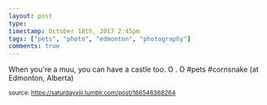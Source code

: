 ```yaml
---
layout: post
type: 
timestamp: October 18th, 2017 2:45pm
tags: ["pets", "photo", "edmonton", "photography"]
comments: true
---
```

<a href="https://www.instagram.com/p/BaZzs9xH1ih/ "></a>

When you're a muu, you can have a castle too.  O . O #pets #cornsnake  (at Edmonton, Alberta)
 
  
<small>source: https://saturdayxiii.tumblr.com/post/166546368264</small>